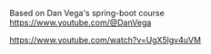 Based on Dan Vega's spring-boot course https://www.youtube.com/@DanVega

https://www.youtube.com/watch?v=UgX5lgv4uVM

